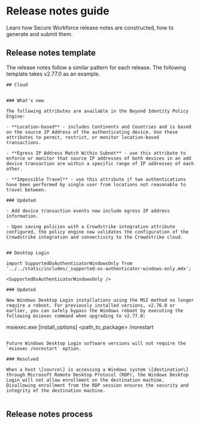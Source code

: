 # Release notes guide

Learn how Secure Workforce release notes are constructed, how to generate and submit them. 

## Release notes template

The release notes follow a similar pattern for each release. The following template takes v2.77.0 as an example. 

```
## Cloud


### What's new

The following attributes are available in the Beyond Identity Policy Engine:

- **Location-based** - includes Continents and Countries and is based on the source IP Address of the authenticating device. Use these attributes to permit, restrict, or monitor location-based transactions.

- **Egress IP Address Match Within Subnet** - use this attribute to enforce or monitor that source IP addresses of both devices in an add device transaction are within a specific range of IP addresses of each other.

- **Impossible Travel** - use this attribute if two authentications have been performed by single user from locations not reasonable to travel between.

### Updated

- Add device transaction events now include egress IP address information.

- Upon saving policies with a Crowdstrike integration attribute configured, the policy engine now validates the configuration of the Crowdstrike integration and connectivity to the Crowdstrike cloud.


## Desktop Login

import SupportedOsAuthenticatorWindowsOnly from '../../static/includes/_supported-os-authenticator-windows-only.mdx';

<SupportedOsAuthenticatorWindowsOnly />

### Updated

New Windows Desktop Login installations using the MSI method no longer require a reboot. For previously installed versions, v2.76.0 or earlier, you can safely bypass the Windows reboot by executing the following msiexec command when upgrading to v2.77.0:

```
msiexec.exe [install_options] <path_to_package> /norestart
```

Future Windows Desktop Login software versions will not require the `msiexec /norestart` option.

### Resolved

When a host \[source\] is accessing a Windows system \[destination\] through Microsoft Remote Desktop Protocol (RDP), the Windows Desktop Login will not allow enrollment on the destination machine. Disallowing enrollment from the RDP session ensures the security and integrity of the destination machine.


```

## Release notes process
